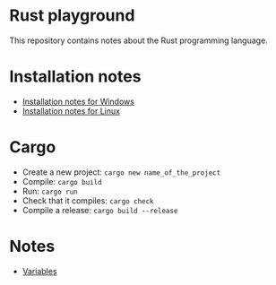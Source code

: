 # Rust playground

This repository contains notes about the Rust programming language.

# Installation notes

* [Installation notes for Windows](doc/installation-windows.md)
* [Installation notes for Linux](doc/installation-linux.md)

# Cargo

* Create a new project: `cargo new name_of_the_project`
* Compile: `cargo build`
* Run: `cargo run`
* Check that it compiles: `cargo check`
* Compile a release: `cargo build --release`

# Notes

* [Variables](doc/variables.md)

